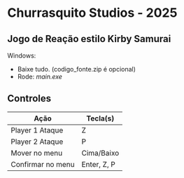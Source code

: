 # Churrasquito Studios - 2025

## Jogo de Reação estilo Kirby Samurai

Windows: 
- Baixe tudo. (codigo_fonte.zip é opcional)
- Rode: *main.exe*

## Controles

| Ação           | Tecla(s)               |
|----------------|------------------------|
| Player 1 Ataque  | Z                    |
| Player 2 Ataque  | P                    |
| Mover no menu | Cima/Baixo              |
| Confirmar no menu | Enter, Z, P         |
